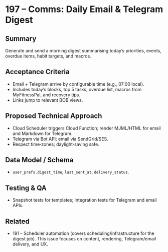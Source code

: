 # 197 – Comms: Daily Email & Telegram Digest

## Summary
Generate and send a morning digest summarising today’s priorities, events, overdue items, habit targets, and macros.

## Acceptance Criteria
- Email + Telegram arrive by configurable time (e.g., 07:00 local).
- Includes today’s blocks, top 5 tasks, overdue list, macros from MyFitnessPal, and recovery tips.
- Links jump to relevant BOB views.

## Proposed Technical Approach
- Cloud Scheduler triggers Cloud Function; render MJML/HTML for email and Markdown for Telegram.
- Telegram via Bot API; email via SendGrid/SES.
- Respect time‑zones; daylight‑saving safe.

## Data Model / Schema
- `user_prefs.digest_time`, `last_sent_at`, `delivery_status`.

## Testing & QA
- Snapshot tests for templates; integration tests for Telegram and email APIs.

## Related
- 191 – Scheduler automation (covers scheduling/infrastructure for the digest job). This issue focuses on content, rendering, Telegram/email delivery, and UX.
